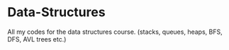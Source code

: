 # Data-Structures
All my codes for the data structures course. (stacks, queues, heaps, BFS, DFS, AVL trees etc.)